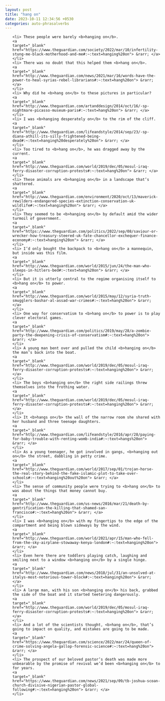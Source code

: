 ```yaml
---
layout: post
title: "hang on"
date: 2023-10-11 12:34:56 +0530
categories: auto-phrasalverbs
---
```

<ol>

    <li> These people were barely <b>hanging on</b>.
    <a 
    target="_blank" 
    href="https://www.theguardian.com/society/2022/mar/10/infertility-stung-me-black-motherhood-and-me#:~:text=hanging%20on"> &rarr; </a>
    </li>
    <li> There was no doubt that this helped them <b>hang on</b>.
    <a 
    target="_blank" 
    href="http://www.theguardian.com/news/2021/mar/16/words-have-the-power-to-heal-syrias-rebel-librarians#:~:text=hang%20on"> &rarr; </a>
    </li>
    <li> Why did he <b>hang on</b> to these pictures in particular?
    <a 
    target="_blank" 
    href="http://www.theguardian.com/artanddesign/2014/oct/16/-sp-nightmare-picasso-museum-paris#:~:text=hang%20on"> &rarr; </a>
    </li>
    <li> I was <b>hanging desperately on</b> to the rim of the cliff.
    <a 
    target="_blank" 
    href="http://www.theguardian.com/lifeandstyle/2014/sep/23/-sp-diana-athill-its-silly-frightened-being-dead#:~:text=hanging%20desperately%20on"> &rarr; </a>
    </li>
    <li> Too tired to <b>hang on</b>, he was dragged away by the current.
    <a 
    target="_blank" 
    href="http://www.theguardian.com/world/2019/dec/05/mosul-iraq-ferry-disaster-corruption-protests#:~:text=hang%20on"> &rarr; </a>
    </li>
    <li> These animals are <b>hanging on</b> in a landscape that’s shattered.
    <a 
    target="_blank" 
    href="http://www.theguardian.com/environment/2020/oct/13/maverick-rewilders-endangered-species-extinction-conservation-uk-wildlife#:~:text=hanging%20on"> &rarr; </a>
    </li>
    <li> They seemed to be <b>hanging on</b> by default amid the wider turmoil of government.
    <a 
    target="_blank" 
    href="https://www.theguardian.com/politics/2022/sep/08/saviour-or-wrecker-how-treasury-steered-uk-fate-chancellor-exchequer-finance-economy#:~:text=hanging%20on"> &rarr; </a>
    </li>
    <li> I’d only bought the backpack to <b>hang on</b> a mannequin, but inside was this film.
    <a 
    target="_blank" 
    href="http://www.theguardian.com/world/2015/jun/24/the-man-who-sleeps-in-hitlers-bed#:~:text=hang%20on"> &rarr; </a>
    </li>
    <li> But it is utterly central to the regime organising itself to <b>hang on</b> to power.
    <a 
    target="_blank" 
    href="http://www.theguardian.com/world/2015/may/12/syria-truth-smugglers-bashar-al-assad-war-crimes#:~:text=hang%20on"> &rarr; </a>
    </li>
    <li> One way for conservatism to <b>hang on</b> to power is to play clever electoral games.
    <a 
    target="_blank" 
    href="http://www.theguardian.com/politics/2019/may/28/a-zombie-party-the-deepening-crisis-of-conservatism#:~:text=hang%20on"> &rarr; </a>
    </li>
    <li> A young man bent over and pulled the child <b>hanging on</b> the man’s back into the boat.
    <a 
    target="_blank" 
    href="http://www.theguardian.com/world/2019/dec/05/mosul-iraq-ferry-disaster-corruption-protests#:~:text=hanging%20on"> &rarr; </a>
    </li>
    <li> The boys <b>hanging on</b> the right side railings threw themselves into the frothing water.
    <a 
    target="_blank" 
    href="http://www.theguardian.com/world/2019/dec/05/mosul-iraq-ferry-disaster-corruption-protests#:~:text=hanging%20on"> &rarr; </a>
    </li>
    <li> It <b>hangs on</b> the wall of the narrow room she shared with her husband and three teenage daughters.
    <a 
    target="_blank" 
    href="http://www.theguardian.com/lifeandstyle/2016/apr/28/paying-for-baby-trouble-with-renting-womb-india#:~:text=hangs%20on"> &rarr; </a>
    </li>
    <li> As a young teenager, he got involved in gangs, <b>hanging out on</b> the street, dabbling in petty crime.
    <a 
    target="_blank" 
    href="http://www.theguardian.com/world/2017/sep/01/trojan-horse-the-real-story-behind-the-fake-islamic-plot-to-take-over-schools#:~:text=hanging%20out%20on"> &rarr; </a>
    </li>
    <li> The sense of community people were trying to <b>hang on</b> to was about the things that money cannot buy.
    <a 
    target="_blank" 
    href="http://www.theguardian.com/us-news/2016/mar/21/death-by-gentrification-the-killing-that-shamed-san-francisco#:~:text=hang%20on"> &rarr; </a>
    </li>
    <li> I was <b>hanging on</b> with my fingertips to the edge of the compartment and being blown sideways by the wind.
    <a 
    target="_blank" 
    href="http://www.theguardian.com/world/2021/apr/15/man-who-fell-from-the-sky-airplane-stowaway-kenya-london#:~:text=hanging%20on"> &rarr; </a>
    </li>
    <li> Even here there are toddlers playing catch, laughing and smiling next to a window <b>hanging on</b> by a single hinge.
    <a 
    target="_blank" 
    href="http://www.theguardian.com/news/2018/jul/31/an-unsolved-at-italys-most-notorious-tower-block#:~:text=hanging%20on"> &rarr; </a>
    </li>
    <li> A large man, with his son <b>hanging on</b> his back, grabbed the side of the boat and it started teetering dangerously.
    <a 
    target="_blank" 
    href="http://www.theguardian.com/world/2019/dec/05/mosul-iraq-ferry-disaster-corruption-protests#:~:text=hanging%20on"> &rarr; </a>
    </li>
    <li> And a lot of the scientists thought, <b>hang on</b>, that’s going to impact on quality, and mistakes are going to be made.
    <a 
    target="_blank" 
    href="https://www.theguardian.com/science/2022/mar/24/queen-of-crime-solving-angela-gallop-forensic-science#:~:text=hang%20on"> &rarr; </a>
    </li>
    <li> The prospect of our beloved pastor’s death was made more unbearable by the promise of revival we’d been <b>hanging on</b> to for years.
    <a 
    target="_blank" 
    href="https://www.theguardian.com/news/2021/sep/09/tb-joshua-scoan-church-divisive-nigerian-pastor-global-following#:~:text=hanging%20on"> &rarr; </a>
    </li>
